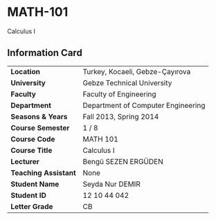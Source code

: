 # MATH-101
Calculus I

## Information Card
| | |
| --- | --- |
| **Location** | Turkey, Kocaeli, Gebze-Çayırova |
| **University** | Gebze Technical University |
| **Faculty** | Faculty of Engineering |
| **Department** | Department of Computer Engineering |
| **Seasons & Years** | Fall 2013, Spring 2014 |
| **Course Semester** | 1 / 8 |
| **Course Code** | MATH 101 |
| **Course Title** | Calculus I |
| **Lecturer** | Bengü SEZEN ERGÜDEN |
| **Teaching Assistant** | None |
| **Student Name** | Seyda Nur DEMIR |
| **Student ID** | 12 10 44 042 |
| **Letter Grade** | CB |
